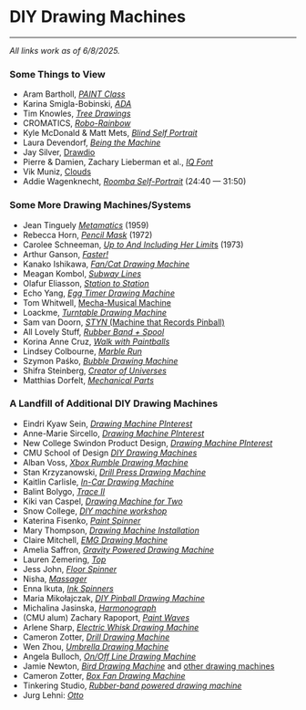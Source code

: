 # DIY Drawing Machines

---

*All links work as of 6/8/2025.*

### Some Things to View

* Aram Bartholl, [*PAINT Class*](img/aram_bartholl_paint_figure_drawing_class_2014.jpg)
* Karina Smigla-Bobinski, [*ADA*](https://www.youtube.com/watch?v=RPwpC82li2Q)
* Tim Knowles, [*Tree Drawings*](https://www.cabinetmagazine.org/issues/28/knowles.php)
* CROMATICS, [*Robo-Rainbow*](https://vimeo.com/19374769)
* Kyle McDonald & Matt Mets, [*Blind Self Portrait*](https://vimeo.com/44489751)
* Laura Devendorf, [*Being the Machine*](http://artfordorks.com/being-the-machine/)
* Jay Silver, [Drawdio](https://www.youtube.com/watch?v=PV_w38ldZaE)
* Pierre & Damien, Zachary Lieberman et al., [*IQ Font*](https://vimeo.com/5233789)
* Vik Muniz, [Clouds](https://creativetime.org/programs/archive/2001/clouds/muniz/about_clouds.htm)
* Addie Wagenknecht, [*Roomba Self-Portrait*](https://vimeo.com/336139405#t=24m40s) (24:40 — 31:50)

### Some More Drawing Machines/Systems

* Jean Tinguely [*Metamatics*](https://www.youtube.com/watch?v=VxoqVvQeil0) (1959)
* Rebecca Horn, [*Pencil Mask*](https://www.youtube.com/watch?v=Eh9JH7daSbg) (1972)
* Carolee Schneeman, [*Up to And Including Her Limit*s](https://www.youtube.com/watch?v=uKsCqwyVH_c) (1973)
* Arthur Ganson, [*Faster!*](https://www.youtube.com/watch?v=JJvK47ncVjU)
* Kanako Ishikawa, [*Fan/Cat Drawing Machine*](https://vimeo.com/305405463)
* Meagan Kombol, [*Subway Lines*](img/meaghan_kombol_subway_lines.jpg)
* Olafur Eliasson, [*Station to Station*](https://www.designboom.com/art/olafur-eliasson-kinetic-drawing-machine-for-station-to-station/)
* Echo Yang, [*Egg Timer Drawing Machine*](https://vimeo.com/70364631)
* Tom Whitwell, [Mecha-Musical Machine](https://www.youtube.com/watch?v=6NC_PVnXNRE)
* Loackme, [*Turntable Drawing Machine*](https://twitter.com/loackme_/status/1426957681659719681)
* Sam van Doorn, [*STYN* (Machine that Records Pinball)](https://www.thisiscolossal.com/2012/11/a-drawing-machine-that-records-the-chaos-of-pinball/)
* All Lovely Stuff, [*Rubber Band + Spool*](https://vimeo.com/50078316)
* Korina Anne Cruz, [*Walk with Paintballs*](https://vimeo.com/80024954)
* Lindsey Colbourne, [*Marble Run*](https://vimeo.com/164738115)
* Szymon Paśko, [*Bubble Drawing Machine*](https://vimeo.com/98876811)
* Shifra Steinberg, [*Creator of Universes*](https://vimeo.com/167024306)
* Matthias Dorfelt, [*Mechanical Parts*](https://www.mokafolio.de/works/Mechanical-Parts)

### A Landfill of Additional DIY Drawing Machines

* Eindri Kyaw Sein, [*Drawing Machine PInterest*](https://www.pinterest.com/eindrik/risd-machine-art/)
* Anne-Marie Sircello, [*Drawing Machine PInterest*](https://www.pinterest.com/amsircello/kinetic-drawing-sculpture-and-markmaking-machines/)
* New College Swindon Product Design, [*Drawing Machine PInterest*](https://www.pinterest.com/NewCollegeDesign/drawing-machines/)
* CMU School of Design [*DIY Drawing Machines*](https://www.youtube.com/watch?v=MiCP1FluiY0)
* Alban Voss, [*Xbox Rumble Drawing Machine*](https://vimeo.com/16728393)
* Stan Krzyzanowski, [*Drill Press Drawing Machine*](https://vimeo.com/198117959)
* Kaitlin Carlisle, [*In-Car Drawing Machine*](https://vimeo.com/489065410)
* Balint Bolygo, [*Trace II*](https://vimeo.com/244556340)
* Kiki van Caspel, [*Drawing Machine for Two*](https://vimeo.com/18362446)
* Snow College, [*DIY machine workshop*](https://www.youtube.com/watch?v=83OWQkqU7JM)
* Katerina Fisenko, [*Paint Spinner*](https://vimeo.com/74962638)
* Mary Thompson, [*Drawing Machine Installation*](https://vimeo.com/6997997)
* Claire Mitchell, [*EMG Drawing Machine*](https://vimeo.com/42429067)
* Amelia Saffron, [*Gravity Powered Drawing Machine*](https://vimeo.com/87871839)
* Lauren Zemering, [*Top*](https://vimeo.com/161374753)
* Jess John, [*Floor Spinner*](https://vimeo.com/19675757)
* Nisha, [*Massager*](https://vimeo.com/117103527)
* Enna Ikuta, [*Ink Spinners*](https://vimeo.com/128324911)
* Maria Mikołajczak, [*DIY Pinball Drawing Machine*](https://vimeo.com/101759689)
* Michalina Jasinska, [*Harmonograph*](https://vimeo.com/128745265)
* (CMU alum) Zachary Rapoport, [*Paint Waves*](https://vimeo.com/user44932168)
* Arlene Sharp, [*Electric Whisk Drawing Machine*](https://vimeo.com/224837084)
* Cameron Zotter, [*Drill Drawing Machine*](https://vimeo.com/34372930)
* Wen Zhou, [*Umbrella Drawing Machine*](https://vimeo.com/119830092)
* Angela Bulloch, [*On/Off Line Drawing Machine*](https://www.estherschipper.com/exhibitions/151-time-line-angela-bulloch/)
* Jamie Newton, [*Bird Drawing Machine*](http://concretewheels.com/drawingmachines/bird_drawing_machine.htm) and [other drawing machines](http://concretewheels.com/drawingmachines/drawingmachines.htm)
* Cameron Zotter, [*Box Fan Drawing Machine*](https://vimeo.com/34355529)
* Tinkering Studio, [*Rubber-band powered drawing machine*](https://vimeo.com/55486870)
* Jurg Lehni: [*Otto*](http://juerglehni.com/works/otto)
